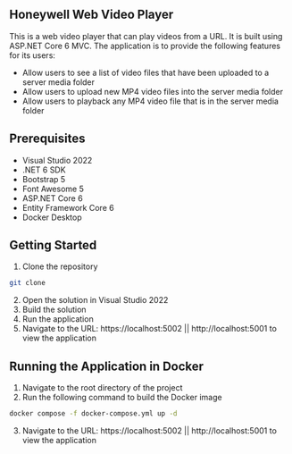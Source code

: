 ## Honeywell Web Video Player
This is a web video player that can play videos from a URL. It is built using ASP.NET Core 6 MVC. The application is to provide the following features for its users:
- Allow users to see a list of video files that have been uploaded to a server media folder
- Allow users to upload new MP4 video files into the server media folder
- Allow users to playback any MP4 video file that is in the server media folder

## Prerequisites
- Visual Studio 2022
- .NET 6 SDK
- Bootstrap 5
- Font Awesome 5
- ASP.NET Core 6
- Entity Framework Core 6
- Docker Desktop

## Getting Started
1. Clone the repository
```bash
git clone   
```
2. Open the solution in Visual Studio 2022
3. Build the solution
4. Run the application
5. Navigate to the URL: https://localhost:5002 || http://localhost:5001 to view the application

## Running the Application in Docker
1. Navigate to the root directory of the project
2. Run the following command to build the Docker image
```bash
docker compose -f docker-compose.yml up -d
```
3. Navigate to the URL: https://localhost:5002 || http://localhost:5001 to view the application

